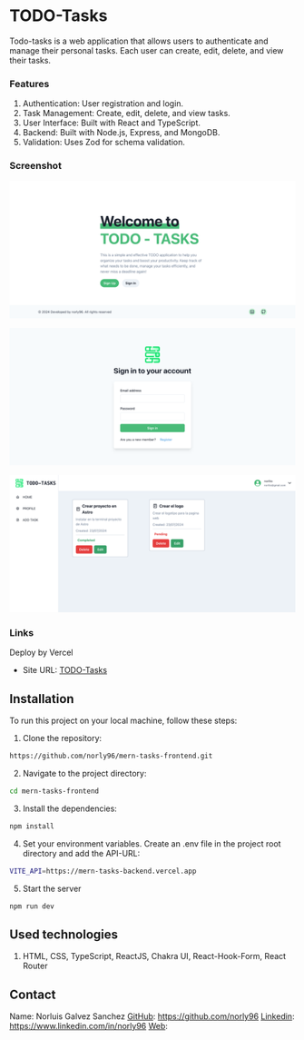 # TODO-Tasks

Todo-tasks is a web application that allows users to authenticate and manage their personal tasks. Each user can create, edit, delete, and view their tasks.

### Features

1. Authentication: User registration and login.
2. Task Management: Create, edit, delete, and view tasks.
3. User Interface: Built with React and TypeScript.
4. Backend: Built with Node.js, Express, and MongoDB.
5. Validation: Uses Zod for schema validation.

### Screenshot

![](./public/home.png)

![](./public/login.png)

![](./public/tasks.png)

### Links

Deploy by Vercel

- Site URL: [TODO-Tasks](https://todo-tasks-sigma.vercel.app/)

## Installation

To run this project on your local machine, follow these steps:

1. Clone the repository:

```bash
https://github.com/norly96/mern-tasks-frontend.git
```

2. Navigate to the project directory:

```bash
cd mern-tasks-frontend
```

3. Install the dependencies:

```bash
npm install
```

4. Set your environment variables. Create an .env file in the project root directory and add the API-URL:

```bash
VITE_API=https://mern-tasks-backend.vercel.app
```

5. Start the server

```bash
npm run dev
```

## Used technologies

1. HTML, CSS, TypeScript, ReactJS, Chakra UI, React-Hook-Form, React Router

## Contact

Name: Norluis Galvez Sanchez
[GitHub](https://github.com/norly96): https://github.com/norly96
[Linkedin](https://www.linkedin.com/in/norly96): https://www.linkedin.com/in/norly96
[Web](https://www.norly96.com):
